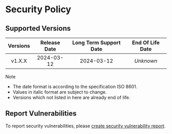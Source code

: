 # Security Policy

## Supported Versions

| **Versions** | **Release Date** | **Long Term Support Date** | **End Of Life Date** |
|:-:|:-:|:-:|:-:|
| v1.X.X | 2024-03-12 | 2024-03-12 | *Unknown* |

> [!NOTE]
> - The date format is according to the specification ISO 8601.
> - Values in italic format are subject to change.
> - Versions which not listed in here are already end of life.

## Report Vulnerabilities

To report security vulnerabilities, please [create security vulnerability report](https://github.com/hugoalh/hugoalh/blob/main/guides/hxhs-universal-contributing.md#create-security-vulnerability-report).

